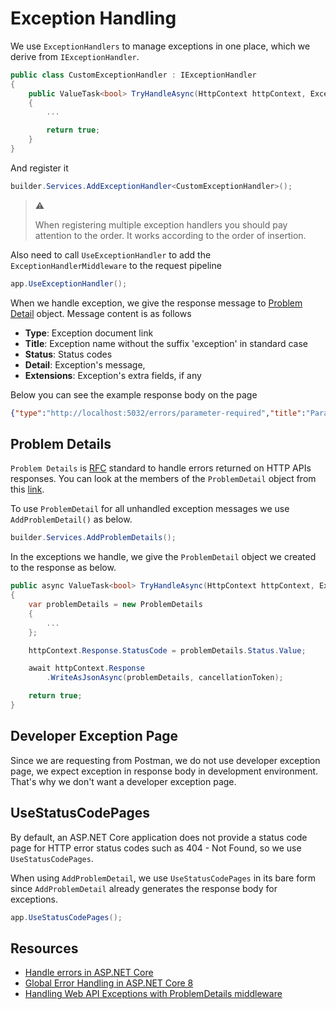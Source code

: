 # Exception Handling

We use `ExceptionHandlers` to manage exceptions in one place, which we derive
from `IExceptionHandler`.

```csharp
public class CustomExceptionHandler : IExceptionHandler
{
    public ValueTask<bool> TryHandleAsync(HttpContext httpContext, Exception exception, CancellationToken cancellationToken)
    {
        ...

        return true;
    }
}
```

And register it

```csharp
builder.Services.AddExceptionHandler<CustomExceptionHandler>();
```

> :warning:
>
> When registering multiple exception handlers you should pay attention to the
> order. It works according to the order of insertion.

Also need to call `UseExceptionHandler` to add the `ExceptionHandlerMiddleware`
to the request pipeline

```csharp
app.UseExceptionHandler();
```

When we handle exception, we give the response message to [Problem
Detail](#problem-details) object. Message content is as follows

- **Type**: Exception document link
- **Title**: Exception name without the suffix 'exception' in standard case
- **Status**: Status codes
- **Detail**: Exception's message,
- **Extensions**: Exception's extra fields, if any

Below you can see the example response body on the page

```json
{"type":"http://localhost:5032/errors/parameter-required","title":"Parameter Required","status":500,"detail":"param2 is required."}
```

## Problem Details

`Problem Details` is [RFC](https://datatracker.ietf.org/doc/html/rfc7807)
standard to handle errors returned on HTTP APIs responses. You can look at the
members of the `ProblemDetail` object from this
[link](https://datatracker.ietf.org/doc/html/rfc7807#section-3.1).

To use `ProblemDetail` for all unhandled exception messages we use
`AddProblemDetail()` as below.

```csharp
builder.Services.AddProblemDetails();
```

In the exceptions we handle, we give the `ProblemDetail` object we created to
the response as below.

```csharp
public async ValueTask<bool> TryHandleAsync(HttpContext httpContext, Exception exception,CancellationToken cancellationToken)
{
    var problemDetails = new ProblemDetails
    {
        ...
    };

    httpContext.Response.StatusCode = problemDetails.Status.Value;

    await httpContext.Response
        .WriteAsJsonAsync(problemDetails, cancellationToken);

    return true;
}
```

## Developer Exception Page

Since we are requesting from Postman, we do not use developer exception page, we
expect exception in response body in development environment. That's why we
don't want a developer exception page.

## UseStatusCodePages

By default, an ASP.NET Core application does not provide a status code page for
HTTP error status codes such as 404 - Not Found, so we use `UseStatusCodePages`.

When using `AddProblemDetail`, we use `UseStatusCodePages` in its bare form
since `AddProblemDetail` already generates the response body for exceptions.

```csharp
app.UseStatusCodePages();
```

## Resources

- [Handle errors in ASP.NET Core][handle-errors]
- [Global Error Handling in ASP.NET Core 8][global-error-handling]
- [Handling Web API Exceptions with ProblemDetails middleware][blog-post]

[blog-post]: https://andrewlock.net/handling-web-api-exceptions-with-problemdetails-middleware/
[global-error-handling]: https://www.milanjovanovic.tech/blog/global-error-handling-in-aspnetcore-8#new-way-iexceptionhandler
[handle-errors]: https://learn.microsoft.com/en-us/aspnet/core/fundamentals/error-handling?view=aspnetcore-8.0#server-exception-handling
